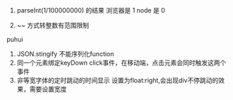 1. parseInt(1/100000000) 的结果   浏览器是 1   node  是 0

2. ~~ 方式转整数有范围限制

puhui

1. JSON.stingify 不能序列化function
2. 同一个元素绑定keyDown click事件，在移动端，点击元素会同时触发这两个事件
3. 非等宽字体的定时跳动的时间显示 设置为float:right,会出现div不停跳动的效果，需要设置宽度
